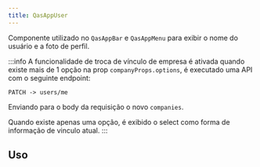 ```yaml
---
title: QasAppUser
---
```


Componente utilizado no `QasAppBar` e `QasAppMenu` para exibir o nome do usuário e a foto de perfil.

<doc-api file="app-user/QasAppUser" name="QasAppUser" />

:::info
A funcionalidade de troca de vínculo de empresa é ativada quando existe mais de 1 opção na prop `companyProps.options`, é executado uma API com o seguinte endpoint:

`PATCH -> users/me`

Enviando para o body da requisição o novo `companies`.

Quando existe apenas uma opção, é exibido o select como forma de informação de vinculo atual.
:::

## Uso
<doc-example file="QasAppUser/Basic" title="Básico" />

